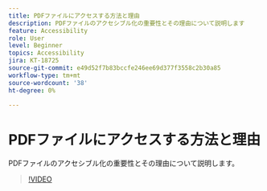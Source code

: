 ```yaml
---
title: PDFファイルにアクセスする方法と理由
description: PDFファイルのアクセシブル化の重要性とその理由について説明します
feature: Accessibility
role: User
level: Beginner
topics: Accessibility
jira: KT-18725
source-git-commit: e49d52f7b83bccfe246ee69d377f3558c2b30a85
workflow-type: tm+mt
source-wordcount: '38'
ht-degree: 0%

---
```


# PDFファイルにアクセスする方法と理由

PDFファイルのアクセシブル化の重要性とその理由について説明します。

>[!VIDEO](https://video.tv.adobe.com/v/3471613?quality=12&learn=on&hidetitle=true)